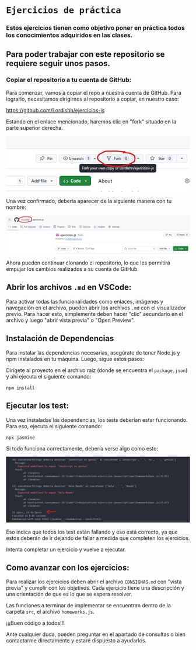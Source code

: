 # `Ejercicios de práctica`

### Estos ejercicios tienen como objetivo poner en práctica todos los conocimientos adquiridos en las clases.

## Para poder trabajar con este repositorio se requiere seguir unos pasos.

### Copiar el repositorio a tu cuenta de GitHub:

Para comenzar, vamos a copiar el repo a nuestra cuenta de GitHub. Para lograrlo, necesitamos dirigirnos al repositorio a copiar, en nuestro caso:

<https://github.com/Lordishh/ejercicios-js>

Estando en el enlace mencionado, haremos clic en "fork" situado en la parte superior derecha.

![Context](./src/assets/img/fork.png)

Una vez confirmado, debería aparecer de la siguiente manera con tu nombre:

![Context](./src/assets/img/fin-fork.png)

Ahora pueden continuar clonando el repositorio, lo que les permitirá empujar los cambios realizados a su cuenta de GitHub.

## Abrir los archivos `.md` en VSCode:

Para activar todas las funcionalidades como enlaces, imágenes y navegación en el archivo, pueden abrir los archivos `.md` con el visualizador previo. Para hacer esto, simplemente deben hacer "clic" secundario en el archivo y luego "abrir vista previa" o "Open Preview".

## Instalación de Dependencias
Para instalar las dependencias necesarias, asegúrate de tener Node.js y npm instalados en tu máquina. Luego, sigue estos pasos:

Dirígete al proyecto en el archivo raíz (donde se encuentra el `package.json`) y ahí ejecuta el siguiente comando:

```
npm install
```

## Ejecutar los test:
Una vez instaladas las dependencias, los tests deberían estar funcionando. Para eso, ejecuta el siguiente comando:

```
npx jasmine
```

Si todo funciona correctamente, debería verse algo como esto:

![Context](./src/assets/img/test.png)

Eso indica que todos los test están fallando y eso está correcto, ya que estos deberán de ir dejando de fallar a medida que completen los ejercicios.

Intenta completar un ejercicio y vuelve a ejecutar.

## Como avanzar con los ejercicios:
Para realizar los ejercicios deben abrir el archivo `CONSIGNAS.md` con "vista previa" y cumplir con los objetivos. Cada ejercicio tiene una descripción y una orientación de que es lo que se espera resolver.

Las funciones a terminar de implementar se encuentran dentro de la carpeta `src`, el archivo `homeworks.js`.

¡¡¡Buen código a todos!!!

Ante cualquier duda, pueden preguntar en el apartado de consultas o bien contactarme directamente y estaré dispuesto a ayudarlos.
